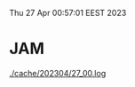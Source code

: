 Thu 27 Apr 00:57:01 EEST 2023
# JAM
<a href='./cache/202304/27_00.log'>./cache/202304/27_00.log</a>
